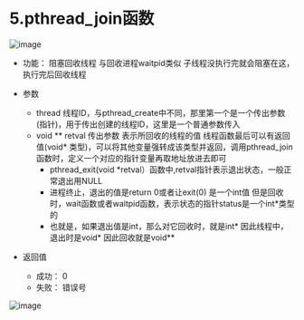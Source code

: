 # 5.pthread_join函数  


![image](https://user-images.githubusercontent.com/58176267/173759030-a3246b0d-f6fe-4030-8893-d76b74a45ba0.png)  

* 功能： 阻塞回收线程  与回收进程waitpid类似 子线程没执行完就会阻塞在这，执行完后回收线程  

* 参数  
    * thread 线程ID，与pthread_create中不同，那里第一个是一个传出参数(指针)，用于传出创建的线程ID，这里是一个普通参数传入  
    * void ** retval 传出参数  表示所回收的线程的值     线程函数最后可以有返回值(void* 类型)，可以将其他变量强转成该类型并返回，调用pthread_join函数时，定义一个对应的指针变量再取地址放进去即可  
        * pthread_exit(void *retval）函数中,retval指针表示退出状态，一般正常退出用NULL  
        * 进程终止，退出的值是return 0或者让exit(0) 是一个int值   但是回收时，wait函数或者waitpid函数，表示状态的指针status是一个int*类型的  
        * 也就是，如果退出值是int，那么对它回收时，就是int*   因此线程中，退出时是void* 因此回收就是void**  
       
* 返回值  
    * 成功： 0  
    * 失败： 错误号   



![image](https://user-images.githubusercontent.com/58176267/173771184-e0719ab0-ad6e-4869-b8fd-d751be9405be.png)




